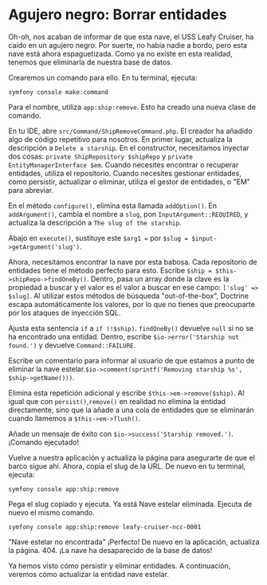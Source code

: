 # Agujero negro: Borrar entidades

Oh-oh, nos acaban de informar de que esta nave, el USS Leafy Cruiser, ha caído en un agujero negro. Por suerte, no había nadie a bordo, pero esta nave está ahora espaguetizada. Como ya no existe en esta realidad, tenemos que eliminarla de nuestra base de datos.

Crearemos un comando para ello. En tu terminal, ejecuta:

```terminal
symfony console make:command
```

Para el nombre, utiliza `app:ship:remove`. Esto ha creado una nueva clase de comando.

En tu IDE, abre `src/Command/ShipRemoveCommand.php`. El creador ha añadido algo de código repetitivo para nosotros. En primer lugar, actualiza la descripción a `Delete a starship`. En el constructor, necesitamos inyectar dos cosas: `private ShipRepository $shipRepo`
y `private EntityManagerInterface $em`. Cuando necesites encontrar o recuperar entidades, utiliza el repositorio. Cuando necesites gestionar entidades, como persistir, actualizar o eliminar, utiliza el gestor de entidades, o "EM" para abreviar.

En el método `configure()`, elimina esta llamada `addOption()`. En `addArgument()`, cambia el nombre a `slug`, pon `InputArgument::REQUIRED`, y actualiza la descripción a `The slug of the starship`.

Abajo en `execute()`, sustituye este `$arg1 =` por `$slug = $input->getArgument('slug')`.

Ahora, necesitamos encontrar la nave por esta babosa. Cada repositorio de entidades tiene el método perfecto para esto. Escribe `$ship = $this->shipRepo->findOneBy()`. Dentro, pasa un array donde la clave es la propiedad a buscar y el valor es el valor a buscar en ese campo: `['slug' => $slug]`. Al utilizar estos métodos de búsqueda "out-of-the-box", Doctrine escapa automáticamente los valores, por lo que no tienes que preocuparte por los ataques de inyección SQL.

Ajusta esta sentencia `if` a `if (!$ship)`. `findOneBy()` devuelve `null` si no se ha encontrado una entidad. Dentro, escribe `$io->error('Starship not found.')` y devuelve `Command::FAILURE`.

Escribe un comentario para informar al usuario de que estamos a punto de eliminar la nave estelar.`$io->comment(sprintf('Removing starship %s', $ship->getName()))`.

Elimina esta repetición adicional y escribe `$this->em->remove($ship)`. Al igual que con `persist()`,`remove()` en realidad no elimina la entidad directamente, sino que la añade a una cola de entidades que se eliminarán cuando llamemos a `$this->em->flush()`.

Añade un mensaje de éxito con `$io->success('Starship removed.')`. ¡Comando ejecutado!

Vuelve a nuestra aplicación y actualiza la página para asegurarte de que el barco sigue ahí. Ahora, copia el slug de la URL. De nuevo en tu terminal, ejecuta:

```terminal
symfony console app:ship:remove
```

Pega el slug copiado y ejecuta. Ya está Nave estelar eliminada. Ejecuta de nuevo el mismo comando.

```terminal
symfony console app:ship:remove leafy-cruiser-ncc-0001
```

"Nave estelar no encontrada" ¡Perfecto! De nuevo en la aplicación, actualiza la página. 404. ¡La nave ha desaparecido de la base de datos!

Ya hemos visto cómo persistir y eliminar entidades. A continuación, veremos cómo actualizar la entidad nave estelar.
